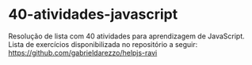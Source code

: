 # 40-atividades-javascript
Resolução de lista com  40 atividades para aprendizagem de JavaScript.
Lista de exercícios disponibilizada no repositório a seguir:
https://github.com/gabrieldarezzo/helpjs-ravi
